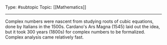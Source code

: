 Type: #subtopic
Topic: [[Mathematics]]

---
Complex numbers were nascent from studying roots of cubic equations, done by Italians in the 1500s. Cardano's Ars Magna (1545) laid out the idea, but it took 300 years (1800s) for complex numbers to be formalized. Complex analysis came relatively fast.